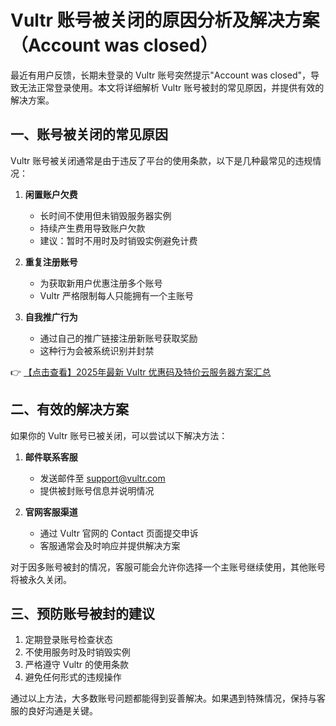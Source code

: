 # Vultr 账号被关闭的原因分析及解决方案（Account was closed）

最近有用户反馈，长期未登录的 Vultr 账号突然提示"Account was closed"，导致无法正常登录使用。本文将详细解析 Vultr 账号被封的常见原因，并提供有效的解决方案。

## 一、账号被关闭的常见原因

Vultr 账号被关闭通常是由于违反了平台的使用条款，以下是几种最常见的违规情况：

1. **闲置账户欠费**  
   - 长时间不使用但未销毁服务器实例
   - 持续产生费用导致账户欠款
   - 建议：暂时不用时及时销毁实例避免计费

2. **重复注册账号**  
   - 为获取新用户优惠注册多个账号
   - Vultr 严格限制每人只能拥有一个主账号

3. **自我推广行为**  
   - 通过自己的推广链接注册新账号获取奖励
   - 这种行为会被系统识别并封禁

👉 [【点击查看】2025年最新 Vultr 优惠码及特价云服务器方案汇总](https://bit.ly/VuLtr)

## 二、有效的解决方案

如果你的 Vultr 账号已被关闭，可以尝试以下解决方法：

1. **邮件联系客服**  
   - 发送邮件至 support@vultr.com
   - 提供被封账号信息并说明情况

2. **官网客服渠道**  
   - 通过 Vultr 官网的 Contact 页面提交申诉
   - 客服通常会及时响应并提供解决方案

对于因多账号被封的情况，客服可能会允许你选择一个主账号继续使用，其他账号将被永久关闭。

## 三、预防账号被封的建议

1. 定期登录账号检查状态
2. 不使用服务时及时销毁实例
3. 严格遵守 Vultr 的使用条款
4. 避免任何形式的违规操作

通过以上方法，大多数账号问题都能得到妥善解决。如果遇到特殊情况，保持与客服的良好沟通是关键。